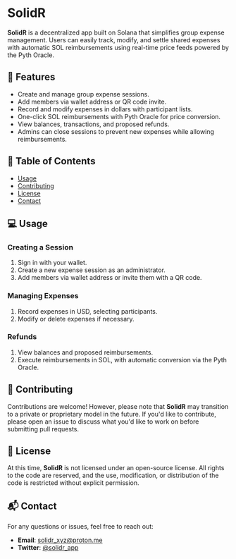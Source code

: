 # SolidR

**SolidR** is a decentralized app built on Solana that simplifies group expense management. Users can easily track, modify, and settle shared expenses with automatic SOL reimbursements using real-time price feeds powered by the Pyth Oracle.

## 🚀 Features
- Create and manage group expense sessions.
- Add members via wallet address or QR code invite.
- Record and modify expenses in dollars with participant lists.
- One-click SOL reimbursements with Pyth Oracle for price conversion.
- View balances, transactions, and proposed refunds.
- Admins can close sessions to prevent new expenses while allowing reimbursements.

## 📖 Table of Contents
- [Usage](#usage)
- [Contributing](#contributing)
- [License](#license)
- [Contact](#contact)

## 💻 Usage

### Creating a Session
1. Sign in with your wallet.
2. Create a new expense session as an administrator.
3. Add members via wallet address or invite them with a QR code.

### Managing Expenses
1. Record expenses in USD, selecting participants.
2. Modify or delete expenses if necessary.

### Refunds
1. View balances and proposed reimbursements.
2. Execute reimbursements in SOL, with automatic conversion via the Pyth Oracle.

## 🌱 Contributing

Contributions are welcome! However, please note that **SolidR** may transition to a private or proprietary model in the future. If you'd like to contribute, please open an issue to discuss what you'd like to work on before submitting pull requests.

## 📝 License

At this time, **SolidR** is not licensed under an open-source license. All rights to the code are reserved, and the use, modification, or distribution of the code is restricted without explicit permission.

## 📬 Contact

For any questions or issues, feel free to reach out:

- **Email**: [solidr_xyz@proton.me](mailto:solidr_xyz@proton.me)
- **Twitter**: [@solidr_app](https://x.com/solidr_app)
